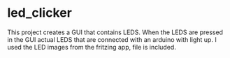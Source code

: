 # led_clicker
This project creates a GUI that contains LEDS. When the LEDS are pressed in the GUI actual LEDS that are connected with an arduino with light up. 
I used the LED images from the fritzing app, file is included.
